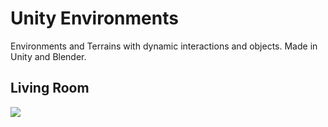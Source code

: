 # Unity Environments
Environments and Terrains with dynamic interactions and objects. Made in Unity and Blender.

## Living Room
<p float="left">
  <img src="DroneAgent/Recordings/LivingRoom_gif.gif" />
</p>
